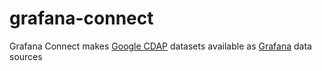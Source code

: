 # grafana-connect
Grafana Connect makes [Google CDAP](https://cdap.io) datasets available as [Grafana](https://grafana.org) data sources

